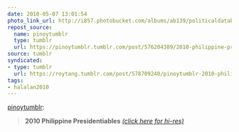 ```yaml
---
date: 2010-05-07 13:01:54
photo_link_url: http://i857.photobucket.com/albums/ab139/politicaldatabase/presidentiables2010/ffa47c64.jpg
repost_source:
  name: pinoytumblr
  type: tumblr
  url: https://pinoytumblr.tumblr.com/post/576204389/2010-philippine-presidentiables-click-here-for
source: tumblr
syndicated:
- type: tumblr
  url: https://roytang.tumblr.com/post/578709240/pinoytumblr-2010-philippine-presidentiables
tags:
- halalan2010
---
```


<p><a href="http://www.pinoytumblr.com/post/576204389/2010-philippine-presidentiables-click-here-for">pinoytumblr</a>:</p>
<blockquote>
<p><strong>2010 Philippine Presidentiables</strong> <a href="http://i857.photobucket.com/albums/ab139/politicaldatabase/presidentiables2010/ffa47c64.jpg"><em>(click here for hi-res)</em></a></p>
</blockquote>